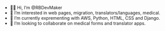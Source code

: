 - 👋🏽 Hi, I’m @RBDevMaker
- 👀 I’m interested in web pages, migration, translators/languages, medical.
- 🌱 I’m currently exprementing with AWS, Python, HTML, CSS and Django.
- 💞️ I’m looking to collaborate on medical forms and translator apps.


<!---
RBDevMaker/RBDevMaker is a ✨ special ✨ repository because its `README.md` (this file) appears on your GitHub profile.
You can click the Preview link to take a look at your changes.
--->
